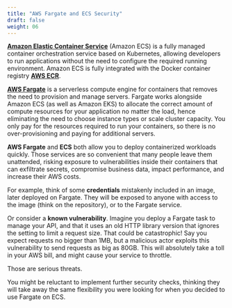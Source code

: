 ```yaml
---
title: "AWS Fargate and ECS Security"
draft: false
weight: 06
---
```


[**Amazon Elastic Container Service**](https://aws.amazon.com/ecs) (Amazon ECS) is a fully managed container orchestration service based on Kubernetes, allowing developers to run applications without the need to configure the required running environment. Amazon ECS is fully integrated with the Docker container registry [**AWS ECR**](https://aws.amazon.com/ecr).

[**AWS Fargate**](https://aws.amazon.com/fargate) is a serverless compute engine for containers that removes the need to provision and manage servers. Fargate works alongside Amazon ECS (as well as Amazon EKS) to allocate the correct amount of compute resources for your application no matter the load, hence eliminating the need to choose instance types or scale cluster capacity. You only pay for the resources required to run your containers, so there is no over-provisioning and paying for additional servers.

**AWS Fargate** and **ECS** both allow you to deploy containerized workloads quickly. Those services are so convenient that many people leave them unattended, risking exposure to vulnerabilities inside their containers that can exfiltrate secrets, compromise business data, impact performance, and increase their AWS costs.

For example, think of some **credentials** mistakenly included in an image, later deployed on Fargate. They will be exposed to anyone with access to the image (think on the repository), or to the Fargate service.

Or consider a **known vulnerability**. Imagine you deploy a Fargate task to manage your API, and that it uses an old HTTP library version that ignores the setting to limit a request size. That could be catastrophic! Say you expect requests no bigger than 1MB, but a malicious actor exploits this vulnerability to send requests as big as 80GB. This will absolutely take a toll in your AWS bill, and might cause your service to throttle.

Those are serious threats.

You might be reluctant to implement further security checks, thinking they will take away the same flexibility you were looking for when you decided to use Fargate on ECS.
